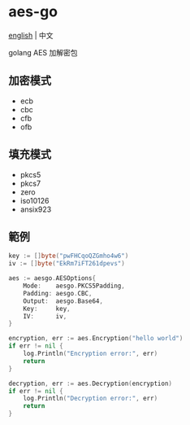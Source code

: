 # aes-go

[english](README.md) | 中文

golang AES 加解密包

## 加密模式

* ecb
* cbc
* cfb
* ofb

## 填充模式

* pkcs5
* pkcs7
* zero
* iso10126
* ansix923

## 範例

```go
key := []byte("pwFHCqoQZGmho4w6")
iv := []byte("EkRm7iFT261dpevs")

aes := aesgo.AESOptions{
    Mode:    aesgo.PKCS5Padding,
    Padding: aesgo.CBC,
    Output:  aesgo.Base64,
    Key:     key,
    IV:      iv,
}

encryption, err := aes.Encryption("hello world")
if err != nil {
	log.Println("Encryption error:", err)
	return
}

decryption, err := aes.Decryption(encryption)
if err != nil {
    log.Println("Decryption error:", err)
    return
}
```